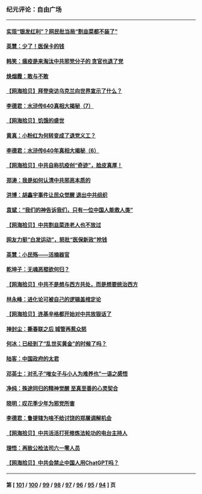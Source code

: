 ### 纪元评论：自由广场
---
#### [实现“银发红利”？网民批当局“割韭菜都不装了”](../../pages/nsc993/n13935937.md) 
#### [英慧：少了！医保卡的钱](../../pages/nsc993/n13935476.md) 
#### [韩笑：瘟疫是来淘汰中共邪党分子的 贪官也退了党](../../pages/nsc993/n13935459.md) 
#### [焕烟霞：敢与不敢](../../pages/nsc993/n13935368.md) 
#### [【网海拾贝】拜登突访乌克兰向世界宣示了什么？](../../pages/nsc993/n13935345.md) 
#### [李德君：水浒传640真相大揭秘（7）](../../pages/nsc993/n13935185.md) 
#### [【网海拾贝】饥饿的盛世](../../pages/nsc993/n13934650.md) 
#### [黄真：小粉红为何转变成了退党义工？](../../pages/nsc993/n13933749.md) 
#### [李德君：水浒传640年真相大揭秘（6）](../../pages/nsc993/n13933774.md) 
#### [【网海拾贝】中共自称抗疫创“奇迹”，脸皮真厚！](../../pages/nsc993/n13933756.md) 
#### [郑涛：我是如何认清中共邪恶本质的](../../pages/nsc993/n13933632.md) 
#### [洪博：胡鑫宇事件让民众觉醒 退出中共组织](../../pages/nsc993/n13933571.md) 
#### [袁斌：“我们的神告诉我们，只有一位中国人能救人类”](../../pages/nsc993/n13933240.md) 
#### [【网海拾贝】中共割韭菜连老人也不放过](../../pages/nsc993/n13933148.md) 
#### [网友力挺“白发运动”，怒批“医保新政”抢钱](../../pages/nsc993/n13932475.md) 
#### [英慧：小民殇——活摘器官](../../pages/nsc993/n13931859.md) 
#### [乾坤子：无魂恶棍欲何归？](../../pages/nsc993/n13931878.md) 
#### [【网海拾贝】中共不是想与西方共处，而是想要统治西方](../../pages/nsc993/n13931736.md) 
#### [林永峰：进化论可被自己的逻辑盖棺定论](../../pages/nsc993/n13930862.md) 
#### [【网海拾贝】连基辛格都开始对中共放狠话了](../../pages/nsc993/n13930756.md) 
#### [掸封尘：撕春联之后 城管再惹众怒](../../pages/nsc993/n13930154.md) 
#### [何冰：已经到了“乱世买黄金”的时候了吗？](../../pages/nsc993/n13930205.md) 
#### [陆客：中国政府的太君](../../pages/nsc993/n13930190.md) 
#### [邓英士：对孔子“唯女子与小人为难养也”一语之感悟](../../pages/nsc993/n13929997.md) 
#### [净纯：殊途同归的精神觉醒 至真至善的心灵契合](../../pages/nsc993/n13930109.md) 
#### [晓明：叹花季少年为邪党所害](../../pages/nsc993/n13929781.md) 
#### [李德君：鲁提辖为啥不给讨饶的郑屠调解机会](../../pages/nsc993/n13929491.md) 
#### [【网海拾贝】中共活活打死修炼法轮功的电台主持人](../../pages/nsc993/n13929464.md) 
#### [理悟：再致公检法司六一零人员](../../pages/nsc993/n13928341.md) 
#### [【网海拾贝】中共会禁止中国人用ChatGPT吗？](../../pages/nsc993/n13927568.md) 

---
#### 第 [ [101](./101.md) / [100](./100.md) / [99](./99.md) / [98](./98.md) / [97](./97.md) / [96](./96.md) / [95](./95.md) / [94](./94.md) ] 页
